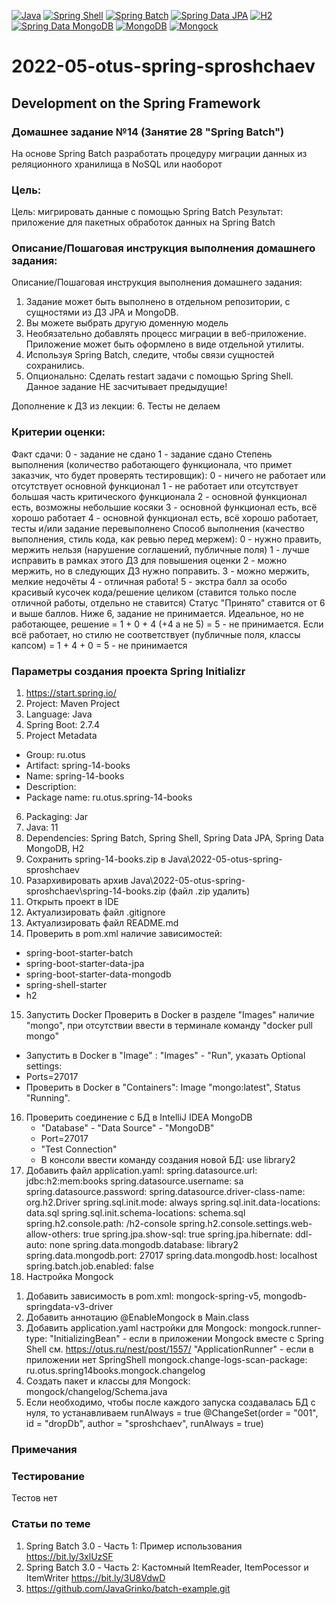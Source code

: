 [![Java](https://img.shields.io/badge/Java-E43222??style=for-the-badge&logo=java&logoColor=FFFFFF)](https://java.com/)
[![Spring Shell](https://img.shields.io/badge/Spring_Shell-FFFFFF??style=for-the-badge&logo=Spring)](https://spring.io/projects/spring-shell/)
[![Spring Batch](https://img.shields.io/badge/Spring_Batch-FFFFFF??style=for-the-badge&logo=Spring)](https://spring.io/projects/spring-batch/)
[![Spring Data JPA](https://img.shields.io/badge/Spring_Data_JPA-FFFFFF??style=for-the-badge&logo=Spring)](https://spring.io/projects/spring-data-jpa)
[![H2](https://img.shields.io/badge/H2-0618D5??style=for-the-badge&logo=H2&logoColor=FFFFFF)](https://www.h2database.com/)
[![Spring Data MongoDB](https://img.shields.io/badge/Spring_Data_MongoDB-FFFFFF??style=for-the-badge&logo=Spring)](https://spring.io/projects/spring-data-mongodb/)
[![MongoDB](https://img.shields.io/badge/MongoDB-FFFFFF??style=for-the-badge&logo=MongoDB&logoColor=#4CA257)](https://www.mongodb.com/)
[![Mongock](https://img.shields.io/badge/Mongock-FFFFFF??style=for-the-badge&logo=Mongock&logoColor=#4CA257)](https://mongock.io/)

# 2022-05-otus-spring-sproshchaev
Development on the Spring Framework
-----------------------------------
### Домашнее задание №14 (Занятие 28 "Spring Batch")
На основе Spring Batch разработать процедуру миграции данных из реляционного хранилища в NoSQL или наоборот

### Цель:
Цель: мигрировать данные с помощью Spring Batch
Результат: приложение для пакетных обработок данных на Spring Batch

### Описание/Пошаговая инструкция выполнения домашнего задания:
Описание/Пошаговая инструкция выполнения домашнего задания:
1. Задание может быть выполнено в отдельном репозитории, с сущностями из ДЗ JPA и MongoDB.
2. Вы можете выбрать другую доменную модель
3. Необязательно добавлять процесс миграции в веб-приложение. Приложение может быть оформлено в виде отдельной утилиты.
4. Используя Spring Batch, следите, чтобы связи сущностей сохранились.
5. Опционально: Сделать restart задачи с помощью Spring Shell.
Данное задание НЕ засчитывает предыдущие!

Дополнение к ДЗ из лекции: 
6. Тесты не делаем

### Критерии оценки:
Факт сдачи:
0 - задание не сдано
1 - задание сдано
Степень выполнения (количество работающего функционала, что примет заказчик, что будет проверять тестировщик):
0 - ничего не работает или отсутствует основной функционал
1 - не работает или отсутствует большая часть критического функционала
2 - основной функционал есть, возможны небольшие косяки
3 - основной функционал есть, всё хорошо работает
4 - основной функционал есть, всё хорошо работает, тесты и/или задание перевыполнено
Способ выполнения (качество выполнения, стиль кода, как ревью перед мержем):
0 - нужно править, мержить нельзя (нарушение соглашений, публичные поля)
1 - лучше исправить в рамках этого ДЗ для повышения оценки
2 - можно мержить, но в следующих ДЗ нужно поправить.
3 - можно мержить, мелкие недочёты
4 - отличная работа!
5 - экстра балл за особо красивый кусочек кода/решение целиком (ставится только после отличной работы, отдельно не ставится)
Статус "Принято" ставится от 6 и выше баллов.
Ниже 6, задание не принимается.
Идеальное, но не работающее, решение = 1 + 0 + 4 (+4 а не 5) = 5 - не принимается.
Если всё работает, но стилю не соответствует (публичные поля, классы капсом) = 1 + 4 + 0 = 5 - не принимается

### Параметры создания проекта Spring Initializr
1. https://start.spring.io/
2. Project: Maven Project
3. Language: Java
4. Spring Boot: 2.7.4
5. Project Metadata
  - Group: ru.otus
  - Artifact: spring-14-books
  - Name: spring-14-books
  - Description: 
  - Package name: ru.otus.spring-14-books
6. Packaging: Jar
7. Java: 11
8. Dependencies: Spring Batch, Spring Shell, Spring Data JPA, Spring Data MongoDB, H2
9. Сохранить spring-14-books.zip в Java\2022-05-otus-spring-sproshchaev
10. Разархивировать архив Java\2022-05-otus-spring-sproshchaev\spring-14-books.zip (файл .zip удалить)
11. Открыть проект в IDE
12. Актуализировать файл .gitignore
13. Актуализировать файл README.md
14. Проверить в pom.xml наличие зависимостей: 
  - spring-boot-starter-batch
  - spring-boot-starter-data-jpa
  - spring-boot-starter-data-mongodb
  - spring-shell-starter
  - h2
15. Запустить Docker
    Проверить в Docker в разделе "Images" наличие "mongo", при отсутствии ввести в терминале команду "docker pull mongo"
   - Запустить в Docker в "Image" : "Images" - "Run", указать Optional settings: 
   - Ports=27017
   - Проверить в Docker в "Containers": Image "mongo:latest", Status "Running".
16. Проверить соединение с БД в IntelliJ IDEA
    MongoDB
    - "Database" - "Data Source" - "MongoDB" 
    - Port=27017 
    - "Test Connection"
    - В консоли ввести команду создания новой БД: use library2
17. Добавить файл application.yaml:
    spring.datasource.url: jdbc:h2:mem:books
    spring.datasource.username: sa
    spring.datasource.password:
    spring.datasource.driver-class-name: org.h2.Driver
    spring.sql.init.mode: always
    spring.sql.init.data-locations: data.sql
    spring.sql.init.schema-locations: schema.sql
    spring.h2.console.path: /h2-console
    spring.h2.console.settings.web-allow-others: true
    spring.jpa.show-sql: true
    spring.jpa.hibernate: ddl-auto: none
    spring.data.mongodb.database: library2
    spring.data.mongodb.port: 27017
    spring.data.mongodb.host: localhost
    spring.batch.job.enabled: false
18. Настройка Mongock 
1) Добавить зависимость в pom.xml: mongock-spring-v5, mongodb-springdata-v3-driver 
2) Добавить аннотацию @EnableMongock в Main.class
3) Добавить application.yaml настройки для Mongock:
    mongock.runner-type: "InitializingBean" - если в приложении Mongock вместе с Spring Shell см. https://otus.ru/nest/post/1557/ "ApplicationRunner" - если в приложении нет SpringShell
   mongock.change-logs-scan-package: ru.otus.spring14books.mongock.changelog
4) Создать пакет и классы для Mongock: mongock/changelog/Schema.java
5) Если необходимо, чтобы после каждого запуска создавалась БД с нуля, то устанавливаем runAlways = true
   @ChangeSet(order = "001", id = "dropDb", author = "sproshchaev", runAlways = true)

### Примечания

### Тестирование

Тестов нет 

### Статьи по теме
1. Spring Batch 3.0 - Часть 1: Пример использования https://bit.ly/3xlUzSF
2. Spring Batch 3.0 - Часть 2: Кастомный ItemReader, ItemPocessor и ItemWriter https://bit.ly/3U8VdwD
3. https://github.com/JavaGrinko/batch-example.git
